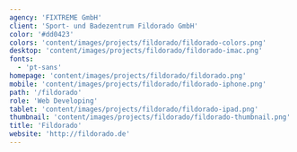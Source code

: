```yaml
---
agency: 'FIXTREME GmbH'
client: 'Sport- und Badezentrum Fildorado GmbH'
color: '#dd0423'
colors: 'content/images/projects/fildorado/fildorado-colors.png'
desktop: 'content/images/projects/fildorado/fildorado-imac.png'
fonts:
  - 'pt-sans'
homepage: 'content/images/projects/fildorado/fildorado.png'
mobile: 'content/images/projects/fildorado/fildorado-iphone.png'
path: '/fildorado'
role: 'Web Developing'
tablet: 'content/images/projects/fildorado/fildorado-ipad.png'
thumbnail: 'content/images/projects/fildorado/fildorado-thumbnail.png'
title: 'Fildorado'
website: 'http://fildorado.de'
---
```

